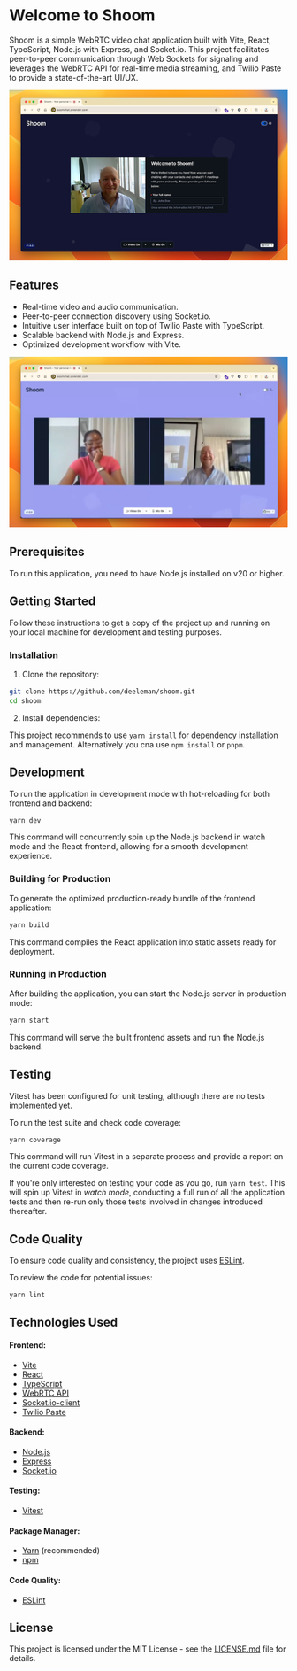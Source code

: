 # Welcome to Shoom

Shoom is a simple WebRTC video chat application built with Vite, React, TypeScript, Node.js with Express, and Socket.io. This project facilitates peer-to-peer communication through Web Sockets for signaling and leverages the WebRTC API for real-time media streaming, and Twilio Paste to provide a state-of-the-art UI/UX.

<img src="public/screenshot1.png" />

## Features

- Real-time video and audio communication.
- Peer-to-peer connection discovery using Socket.io.
- Intuitive user interface built on top of Twilio Paste with TypeScript.
- Scalable backend with Node.js and Express.
- Optimized development workflow with Vite.

<img src="public/screenshot2.png" />

## Prerequisites
To run this application, you need to have Node.js installed on v20 or higher.

## Getting Started

Follow these instructions to get a copy of the project up and running on your local machine for development and testing purposes.

### Installation
1. Clone the repository:

```bash
git clone https://github.com/deeleman/shoom.git
cd shoom
```

2. Install dependencies:

This project recommends to use `yarn install` for dependency installation and management. Alternatively you cna use `npm install` or `pnpm`.

## Development

To run the application in development mode with hot-reloading for both frontend and backend:

```bash
yarn dev
```

This command will concurrently spin up the Node.js backend in watch mode and the React frontend, allowing for a smooth development experience.

### Building for Production
To generate the optimized production-ready bundle of the frontend application:

```bash
yarn build
```
This command compiles the React application into static assets ready for deployment.

### Running in Production
After building the application, you can start the Node.js server in production mode:

```bash
yarn start
```

This command will serve the built frontend assets and run the Node.js backend.

## Testing
Vitest has been configured for unit testing, although there are no tests implemented yet.

To run the test suite and check code coverage:

```bash
yarn coverage
```

This command will run Vitest in a separate process and provide a report on the current code coverage.

If you're only interested on testing your code as you go, run `yarn test`. This will spin up Vitest in _watch mode_, conducting a full run of all the application tests and then re-run only those tests involved in changes introduced thereafter.

## Code Quality
To ensure code quality and consistency, the project uses [ESLint](https://eslint.org/).

To review the code for potential issues:

```bash
yarn lint
```

## Technologies Used
#### Frontend:
- [Vite](https://vitejs.dev/)
- [React](https://react.dev/)
- [TypeScript](https://www.typescriptlang.org/)
- [WebRTC API](https://developer.mozilla.org/en-US/docs/Web/API/WebRTC_API)
- [Socket.io-client](https://socket.io/)
- [Twilio Paste](https:paste.twilio.design)

#### Backend:
- [Node.js](https://nodejs.org/en/)
- [Express](https://expressjs.com/)
- [Socket.io](https://socket.io/)

#### Testing:
- [Vitest](https://vitest.dev/)

#### Package Manager:
- [Yarn](https://yarnpkg.com/) (recommended)
- [npm](https://www.npmjs.com/)

#### Code Quality:
- [ESLint](https://eslint.org/)

## License
This project is licensed under the MIT License - see the [LICENSE.md](LICENSE.md) file for details.